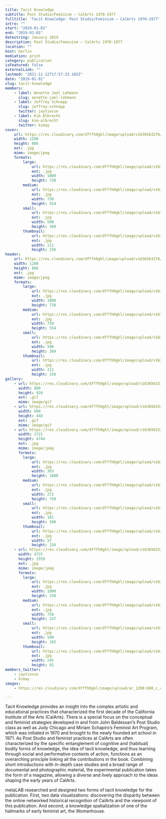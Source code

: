 ```yaml
---
title: Tacit Knowledge
subtitle: Post Studio/Feminism – CalArts 1970-1977
fulltitle: 'Tacit Knowledge: Post Studio/Feminism – CalArts 1970-1977'
intro: ""
start: "2019-01-01"
end: "2019-01-01"
datestring: January 2019
description: Post Studio/Feminism – CalArts 1970-1977
location: ""
host: berlin
mediation: print
category: publication
isFeatured: false
externalLink: ""
lastmod: "2021-11-12T17:57:23.165Z"
date: "2019-01-01"
slug: tacit-knowledge
members:
    - label: Annette Jael Lehmann
      slug: annette-jael-lehmann
    - label: Jeffrey Schnapp
      slug: jeffrey-schnapp
      twitter: jaytiesse
    - label: Kim Albrecht
      slug: kim-albrecht
      twitter: kimay
cover:
    url: https://res.cloudinary.com/dfffh0gkl/image/upload/v1636563276/metalab_womanhouse_publication_02_26_b00979bf84.jpg
    width: 1200
    height: 886
    ext: .jpg
    mime: image/jpeg
    formats:
        large:
            url: https://res.cloudinary.com/dfffh0gkl/image/upload/v1636563276/large_metalab_womanhouse_publication_02_26_b00979bf84.jpg
            ext: .jpg
            width: 1000
            height: 738
        medium:
            url: https://res.cloudinary.com/dfffh0gkl/image/upload/v1636563277/medium_metalab_womanhouse_publication_02_26_b00979bf84.jpg
            ext: .jpg
            width: 750
            height: 554
        small:
            url: https://res.cloudinary.com/dfffh0gkl/image/upload/v1636563277/small_metalab_womanhouse_publication_02_26_b00979bf84.jpg
            ext: .jpg
            width: 500
            height: 369
        thumbnail:
            url: https://res.cloudinary.com/dfffh0gkl/image/upload/v1636563276/thumbnail_metalab_womanhouse_publication_02_26_b00979bf84.jpg
            ext: .jpg
            width: 211
            height: 156
header:
    url: https://res.cloudinary.com/dfffh0gkl/image/upload/v1636563276/metalab_womanhouse_publication_02_26_b00979bf84.jpg
    width: 1200
    height: 886
    ext: .jpg
    mime: image/jpeg
    formats:
        large:
            url: https://res.cloudinary.com/dfffh0gkl/image/upload/v1636563276/large_metalab_womanhouse_publication_02_26_b00979bf84.jpg
            ext: .jpg
            width: 1000
            height: 738
        medium:
            url: https://res.cloudinary.com/dfffh0gkl/image/upload/v1636563277/medium_metalab_womanhouse_publication_02_26_b00979bf84.jpg
            ext: .jpg
            width: 750
            height: 554
        small:
            url: https://res.cloudinary.com/dfffh0gkl/image/upload/v1636563277/small_metalab_womanhouse_publication_02_26_b00979bf84.jpg
            ext: .jpg
            width: 500
            height: 369
        thumbnail:
            url: https://res.cloudinary.com/dfffh0gkl/image/upload/v1636563276/thumbnail_metalab_womanhouse_publication_02_26_b00979bf84.jpg
            ext: .jpg
            width: 211
            height: 156
gallery:
    - url: https://res.cloudinary.com/dfffh0gkl/image/upload/v1636563313/metalab_womanhouse_publication_covers_dd61554e4e.gif
      width: 800
      height: 928
      ext: .gif
      mime: image/gif
    - url: https://res.cloudinary.com/dfffh0gkl/image/upload/v1636563323/metalab_womanhouse_publication_pages_low_Res_69530c7261.gif
      width: 600
      height: 448
      ext: .gif
      mime: image/gif
    - url: https://res.cloudinary.com/dfffh0gkl/image/upload/v1636563324/metalab_womanhouse_publication_02_36_ef3ef1dc22.jpg
      width: 1721
      height: 4744
      ext: .jpg
      mime: image/jpeg
      formats:
        large:
            url: https://res.cloudinary.com/dfffh0gkl/image/upload/v1636563326/large_metalab_womanhouse_publication_02_36_ef3ef1dc22.jpg
            ext: .jpg
            width: 363
            height: 1000
        medium:
            url: https://res.cloudinary.com/dfffh0gkl/image/upload/v1636563326/medium_metalab_womanhouse_publication_02_36_ef3ef1dc22.jpg
            ext: .jpg
            width: 272
            height: 750
        small:
            url: https://res.cloudinary.com/dfffh0gkl/image/upload/v1636563326/small_metalab_womanhouse_publication_02_36_ef3ef1dc22.jpg
            ext: .jpg
            width: 181
            height: 500
        thumbnail:
            url: https://res.cloudinary.com/dfffh0gkl/image/upload/v1636563325/thumbnail_metalab_womanhouse_publication_02_36_ef3ef1dc22.jpg
            ext: .jpg
            width: 57
            height: 156
    - url: https://res.cloudinary.com/dfffh0gkl/image/upload/v1636563326/metalab_womanhouse_publication_02_35_6431b9681a.jpg
      width: 4725
      height: 1559
      ext: .jpg
      mime: image/jpeg
      formats:
        large:
            url: https://res.cloudinary.com/dfffh0gkl/image/upload/v1636563328/large_metalab_womanhouse_publication_02_35_6431b9681a.jpg
            ext: .jpg
            width: 1000
            height: 330
        medium:
            url: https://res.cloudinary.com/dfffh0gkl/image/upload/v1636563328/medium_metalab_womanhouse_publication_02_35_6431b9681a.jpg
            ext: .jpg
            width: 750
            height: 247
        small:
            url: https://res.cloudinary.com/dfffh0gkl/image/upload/v1636563328/small_metalab_womanhouse_publication_02_35_6431b9681a.jpg
            ext: .jpg
            width: 500
            height: 165
        thumbnail:
            url: https://res.cloudinary.com/dfffh0gkl/image/upload/v1636563327/thumbnail_metalab_womanhouse_publication_02_35_6431b9681a.jpg
            ext: .jpg
            width: 245
            height: 81
members_twitter:
    - jaytiesse
    - kimay
images:
    - https://res.cloudinary.com/dfffh0gkl/image/upload/ar_1200:600,c_crop/c_limit,h_1200,w_600/v1636563276/metalab_womanhouse_publication_02_26_b00979bf84.jpg

---
```

Tacit Knowledge provides an insight into the complex artistic and educational practices that characterized the first decade of the California Institute of the Arts (CalArts). There is a special focus on the conceptual and feminist strategies developed in and from John Baldessari’s Post Studio class as well as Judy Chicago and Miriam Schapiro’s Feminist Art Program, which was initiated in 1970 and brought to the newly founded art school in 1971. As Post Studio and feminist practices at CalArts are often characterized by the specific entanglement of cognitive and (habitual) bodily forms of knowledge, the idea of tacit knowledge, and thus learning through social and performative contexts of action, functions as an overarching principle linking all the contributions in the book. Combining short introductions with in-depth case studies and a broad range of documental and photographic material, the experimental publication takes the form of a magazine, allowing a diverse and lively approach to the ideas shaping the early years of CalArts.

metaLAB researched and designed two forms of tacit knowledge for the publication. First, two data visualizations: discovering the disparity between the online networked historical recognition of CalArts and the viewpoint of this publication. And second, a knowledge spatialization of one of the hallmarks of early feminist art, the Womanhouse.